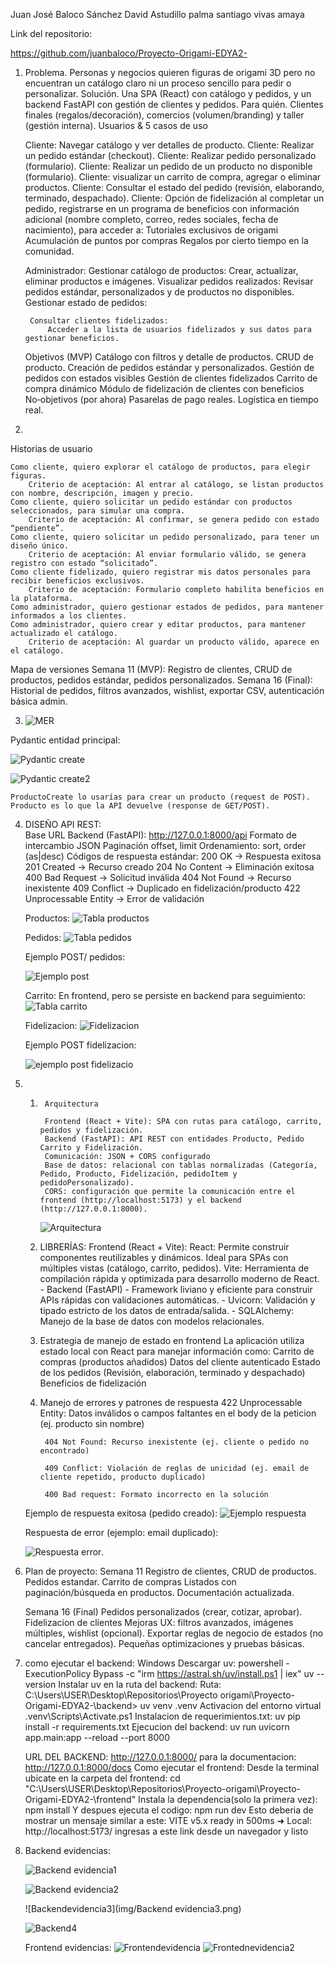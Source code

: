 Juan José Baloco Sánchez 
David Astudillo palma 
santiago vivas amaya

Link del repositorio:

 https://github.com/juanbaloco/Proyecto-Origami-EDYA2- 

1) 
    Problema. Personas y negocios quieren figuras de origami 3D pero no encuentran un catálogo claro ni un proceso sencillo para pedir o personalizar. Solución. Una SPA (React) con catálogo y pedidos, y un backend FastAPI con gestión de clientes y pedidos. Para quién. Clientes finales (regalos/decoración), comercios (volumen/branding) y taller (gestión interna).
    Usuarios & 5 casos de uso

    Cliente: Navegar catálogo y ver detalles de producto.
    Cliente: Realizar un pedido estándar (checkout).
    Cliente: Realizar pedido personalizado (formulario).
    Cliente: Realizar un pedido de un producto no disponible (formulario).
    Cliente: visualizar un carrito de compra, agregar o eliminar productos.
    Cliente: Consultar el estado del pedido (revisión, elaborando, terminado, despachado).
    Cliente: Opción de fidelización al completar un pedido, registrarse en un programa de beneficios con información adicional (nombre completo, correo, redes sociales, fecha de nacimiento), para acceder a:
        Tutoriales exclusivos de origami
        Acumulación de puntos por compras
        Regalos por cierto tiempo en la comunidad.

    Administrador:
        Gestionar catálogo de productos:
            Crear, actualizar, eliminar productos e imágenes.
        Visualizar pedidos realizados:
            Revisar pedidos estándar, personalizados y de productos no disponibles.
        Gestionar estado de pedidos:
            
        Consultar clientes fidelizados:
            Acceder a la lista de usuarios fidelizados y sus datos para gestionar beneficios.

    Objetivos (MVP)
        Catálogo con filtros y detalle de productos.
        CRUD de producto.
        Creación de pedidos estándar y personalizados.
        Gestión de pedidos con estados visibles
        Gestión de clientes fidelizados
        Carrito de compra dinámico
        Módulo de fidelización de clientes con beneficios 
        No‑objetivos (por ahora)
        Pasarelas de pago reales.
        Logística en tiempo real.

2) 

Historias de usuario

    Como cliente, quiero explorar el catálogo de productos, para elegir figuras.
        Criterio de aceptación: Al entrar al catálogo, se listan productos con nombre, descripción, imagen y precio.
    Como cliente, quiero solicitar un pedido estándar con productos seleccionados, para simular una compra.
        Criterio de aceptación: Al confirmar, se genera pedido con estado “pendiente”.
    Como cliente, quiero solicitar un pedido personalizado, para tener un diseño único.
        Criterio de aceptación: Al enviar formulario válido, se genera registro con estado “solicitado”.
    Como cliente fidelizado, quiero registrar mis datos personales para recibir beneficios exclusivos.
        Criterio de aceptación: Formulario completo habilita beneficios en la plataforma.
    Como administrador, quiero gestionar estados de pedidos, para mantener informados a los clientes.
    Como administrador, quiero crear y editar productos, para mantener actualizado el catálogo.
        Criterio de aceptación: Al guardar un producto válido, aparece en el catálogo.

Mapa de versiones
    Semana 11 (MVP): Registro de clientes, CRUD de productos, pedidos estándar, pedidos personalizados.
    Semana 16 (Final): Historial de pedidos, filtros avanzados, wishlist, exportar CSV, autenticación básica admin.


3.
    ![MER](img/Mer.png)

  Pydantic entidad principal:

   ![Pydantic create](img/Pydantic1.png)

  ![Pydantic create2](img/Pydantic2.png)
 
    ProductoCreate lo usarías para crear un producto (request de POST).
    Producto es lo que la API devuelve (response de GET/POST).

4. 
    DISEÑO API REST:  
        Base URL Backend (FastAPI): http://127.0.0.1:8000/api
        Formato de intercambio JSON
        Paginación offset, limit
        Ordenamiento: sort, order (as|desc)
        Códigos de respuesta estándar:
        200 OK → Respuesta exitosa
        201 Created → Recurso creado
        204 No Content → Eliminación exitosa
        400 Bad Request → Solicitud inválida
        404 Not Found → Recurso inexistente
        409 Conflict → Duplicado en fidelización/producto
        422 Unprocessable Entity → Error de validación

    Productos:
        ![Tabla productos](img/Tablaproductos.png)

    Pedidos: 
        ![Tabla pedidos](img/Tablapedidos.png)

     Ejemplo POST/ pedidos:

      ![Ejemplo post](img/Ejemplopost.png)
        
    Carrito:
        En frontend, pero se persiste en backend para seguimiento:
        ![Tabla carrito](img/Tablacarrito.png)

    Fidelizacion:
        ![Fidelizacion](img/Fidelizacion.png)

      Ejemplo POST fidelizacion:

      ![ejemplo post fidelizacio](img/Ejemplopostfidelizacion.png)
5) 
    1.
            Arquitectura 

            Frontend (React + Vite): SPA con rutas para catálogo, carrito, pedidos y fidelización.
            Backend (FastAPI): API REST con entidades Producto, Pedido Carrito y Fidelización.
            Comunicación: JSON + CORS configurado
            Base de datos: relacional con tablas normalizadas (Categoría, Pedido, Producto, Fidelización, pedidoItem y pedidoPersonalizado).
            CORS: configuración que permite la comunicación entre el frontend (http://localhost:5173) y el backend (http://127.0.0.1:8000).

         ![Arquitectura](img/Arquitectura.png)

    2. LIBRERÍAS:
            Frontend (React + Vite):
            React: Permite construir componentes reutilizables y dinámicos. Ideal para SPAs con múltiples vistas (catálogo, carrito, pedidos).
            Vite: Herramienta de compilación rápida y optimizada para desarrollo moderno de React. 
            - Backend (FastAPI) 
            - Framework liviano y eficiente para construir APIs rápidas con validaciones automáticas.
            - Uvicorn: Validación y tipado estricto de los datos de entrada/salida.
            - SQLAlchemy: Manejo de la base de datos con modelos relacionales.
    3. Estrategia de manejo de estado en frontend
            La aplicación utiliza estado local con React para manejar información como:
            Carrito de compras (productos añadidos)
            Datos del cliente autenticado
            Estado de los pedidos (Revisión, elaboración, terminado y despachado)
            Beneficios de fidelización
    4. Manejo de errores y patrones de respuesta
            422 Unprocessable Entity: Datos inválidos o campos faltantes en el body de la peticion (ej. producto sin nombre)

            404 Not Found: Recurso inexistente (ej. cliente o pedido no encontrado)

            409 Conflict: Violación de reglas de unicidad (ej. email de cliente repetido, producto duplicado)

            400 Bad request: Formato incorrecto en la solución

    Ejemplo de respuesta exitosa (pedido creado):
    ![Ejemplo respuesta](img/Ejemploresp.png)

    Respuesta de error (ejemplo: email duplicado):

    ![Respuesta error](img/RespuestaError.png).


6) 
    Plan de proyecto:
    Semana 11
    Registro de clientes, CRUD de productos.
    Pedidos estandar.
    Carrito de compras
    Listados con paginación/búsqueda en productos.
    Documentación actualizada.

    Semana 16 (Final)
    Pedidos personalizados (crear, cotizar, aprobar).
    Fidelizacion de clientes
    Mejoras UX: filtros avanzados, imágenes múltiples, wishlist (opcional).
    Exportar reglas de negocio de estados (no cancelar entregados).
    Pequeñas optimizaciones y pruebas básicas.

7) como ejecutar el backend:
    Windows
    Descargar uv: 
    powershell -ExecutionPolicy Bypass -c "irm https://astral.sh/uv/install.ps1 | iex"
    uv --version
    Instalar uv en la ruta del backend:
    Ruta: C:\Users\USER\Desktop\Repositorios\Proyecto origami\Proyecto-Origami-EDYA2-\backend> 
    uv venv .venv
    Activacion del entorno virtual
    .venv\Scripts\Activate.ps1
    Instalacion de requerimientos.txt:
    uv pip install -r requirements.txt
    Ejecucion del backend:
    uv run uvicorn app.main:app --reload --port 8000

    URL DEL BACKEND: 
    http://127.0.0.1:8000/ 
    para la documentacion: http://127.0.0.1:8000/docs
    Como ejecutar el frontend:
    Desde la terminal ubicate en la carpeta del frontend: 
    cd "C:\Users\USER\Desktop\Repositorios\Proyecto-origami\Proyecto-Origami-EDYA2-\frontend"
    Instala la dependencia(solo la primera vez):
    npm install
    Y despues ejecuta el codigo:
    npm run dev
    Esto deberia de mostrar un mensaje similar a este:
    VITE v5.x  ready in 500ms ➜  Local:   http://localhost:5173/
    ingresas a este link desde un navegador y listo


8) Backend evidencias:

     ![Backend evidencia1](img/Backend1.png)

     ![Backend evidencia2](img/Backend2.png)

     ![Backendevidencia3](img/Backend evidencia3.png)

     ![Backend4](img/backend4.png)

    Frontend evidencias:
        ![Frontendevidencia](img/frontend1.png)
        ![Frontednevidencia2](img/Frontend2.png)
        

